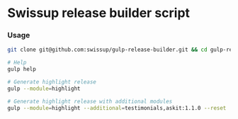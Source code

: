 # Swissup release builder script

### Usage

```bash
git clone git@github.com:swissup/gulp-release-builder.git && cd gulp-release-builder

# Help
gulp help

# Generate highlight release
gulp --module=highlight

# Generate highlight release with additional modules
gulp --module=highlight --additional=testimonials,askit:1.1.0 --reset
```
